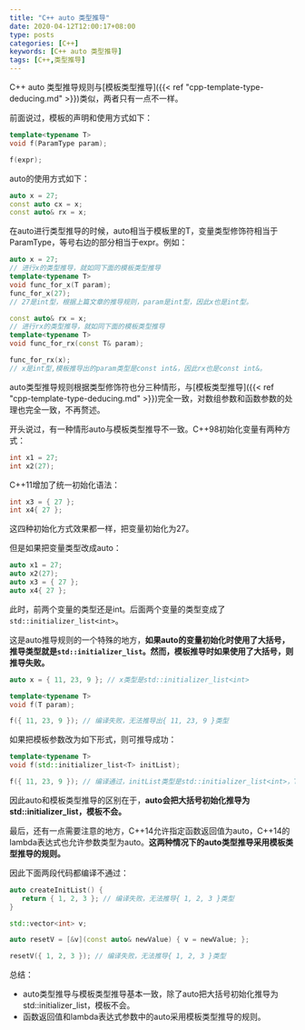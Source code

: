 ```yaml
---
title: "C++ auto 类型推导"
date: 2020-04-12T12:00:17+08:00
type: posts
categories: [C++]
keywords: [C++ auto 类型推导]
tags: [C++,类型推导]
---
```


C++ auto 类型推导规则与[模板类型推导]({{< ref "cpp-template-type-deducing.md" >}})类似，两者只有一点不一样。
<!--more-->
前面说过，模板的声明和使用方式如下：
```cpp
template<typename T>
void f(ParamType param);

f(expr);
```
auto的使用方式如下：
```cpp
auto x = 27;
const auto cx = x;
const auto& rx = x;
```
在auto进行类型推导的时候，auto相当于模板里的T，变量类型修饰符相当于ParamType，等号右边的部分相当于expr。例如：
```cpp
auto x = 27;
// 进行x的类型推导，就如同下面的模板类型推导
template<typename T>
void func_for_x(T param);
func_for_x(27);
// 27是int型，根据上篇文章的推导规则，param是int型，因此x也是int型。

const auto& rx = x;
// 进行rx的类型推导，就如同下面的模板类型推导
template<typename T>
void func_for_rx(const T& param);

func_for_rx(x);
// x是int型,模板推导出的param类型是const int&，因此rx也是const int&。
```
auto类型推导规则根据类型修饰符也分三种情形，与[模板类型推导]({{< ref "cpp-template-type-deducing.md" >}})完全一致，对数组参数和函数参数的处理也完全一致，不再赘述。

开头说过，有一种情形auto与模板类型推导不一致。C++98初始化变量有两种方式：
```cpp
int x1 = 27;
int x2(27);
```
C++11增加了统一初始化语法：
```cpp
int x3 = { 27 };
int x4{ 27 };
```
这四种初始化方式效果都一样，把变量初始化为27。

但是如果把变量类型改成auto：
```cpp
auto x1 = 27;
auto x2(27);
auto x3 = { 27 };
auto x4{ 27 };
```
此时，前两个变量的类型还是int。后面两个变量的类型变成了`std::initializer_list<int>`。

这是auto推导规则的一个特殊的地方，**如果auto的变量初始化时使用了大括号，推导类型就是`std::initializer_list`。然而，模板推导时如果使用了大括号，则推导失败。**
```cpp
auto x = { 11, 23, 9 }; // x类型是std::initializer_list<int>

template<typename T>
void f(T param);

f({ 11, 23, 9 }); // 编译失败，无法推导出{ 11, 23, 9 }类型
```
如果把模板参数改为如下形式，则可推导成功：
```cpp
template<typename T>
void f(std::initializer_list<T> initList);

f({ 11, 23, 9 }); // 编译通过，initList类型是std::initializer_list<int>，T是int型
```
因此auto和模板类型推导的区别在于，**auto会把大括号初始化推导为std::initializer_list，模板不会。**

最后，还有一点需要注意的地方，C++14允许指定函数返回值为auto，C++14的lambda表达式也允许参数类型为auto。**这两种情况下的auto类型推导采用模板类型推导的规则。**

因此下面两段代码都编译不通过：
```cpp
auto createInitList() {
   return { 1, 2, 3 }; // 编译失败，无法推导{ 1, 2, 3 }类型
}
```
```cpp
std::vector<int> v;

auto resetV = [&v](const auto& newValue) { v = newValue; };

resetV({ 1, 2, 3 }); // 编译失败，无法推导{ 1, 2, 3 }类型
```

总结：
* auto类型推导与模板类型推导基本一致，除了auto把大括号初始化推导为std::initializer_list，模板不会。
* 函数返回值和lambda表达式参数中的auto采用模板类型推导的规则。
